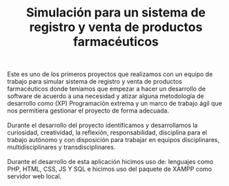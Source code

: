 <h1 align="center"> Simulación para un sistema de registro y venta de productos farmacéuticos </h1>
<br>
    <p>
        Este es uno de los primeros proyectos que realizamos con un equipo de trabajo para simular sistema de registro y venta de productos 
        farmacéuticos donde teníamos que empezar a hacer un desarrollo de software 
        de acuerdo a una necesidad y atizar alguna metodología de desarrollo como (XP) Programación extrema y un marco de trabajo ágil
        que nos permitiera gestionar el proyecto de forma adecuada.
        <br><br>
        Durante el desarrollo del proyecto identificamos y desarrollamos la curiosidad, creatividad, la reflexión, responsabilidad, 
        disciplina para el trabajo autónomo y con disposición para trabajar en equipos disciplinares, multidisciplinares y transdisciplinares.
        <br><br>
        Durante el desarrollo de esta aplicación hicimos uso de: lenguajes como PHP, HTML, CSS, JS Y SQL e hicimos uso del paquete de XAMPP como
        servidor web local.
    </p>
